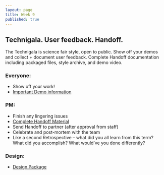 ```yaml
---
layout: page
title: Week 9
published: true
---
```



## Technigala. User feedback. Handoff.

The Technigala is science fair style, open to public. Show off your demos and collect + document user feedback. Complete Handoff documentation including packaged files, style archive, and demo video.


### Everyone:
*   Show off your work!
* [Important Demo information](demos.md)

### PM:
*   Finish any lingering issues
*   [Complete Handoff Material](../week03/project-handoff.md)
*   Send Handoff to partner (after approval from staff)
*   Celebrate and post-mortem with the team
  * Like a second Retrospective – what did you all learn from this term? What did you accomplish? What would’ve you done differently?

### Design:
*   [Design Package](design-package.md)
